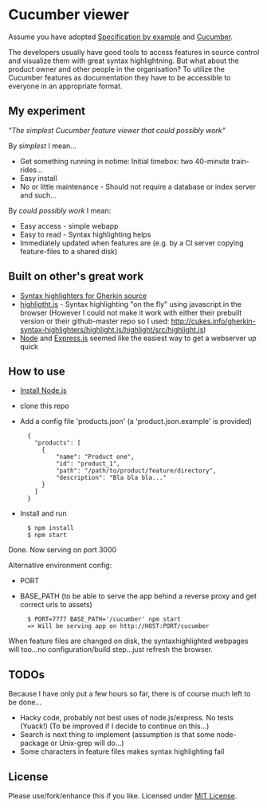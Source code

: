 Cucumber viewer
===============

Assume you have adopted [Specification by example](http://en.wikipedia.org/wiki/Specification_by_example) and [Cucumber](http://cukes.info/).

The developers usually have good tools to access features in source control and visualize them with great syntax highlightning.
But what about the product owner and other people in the organisation?
To utilize the Cucumber features as documentation they have to be accessible to everyone in an appropriate format.

My experiment
-------------

_"The simplest Cucumber feature viewer that could possibly work"_

By _simplest_ I mean...

* Get something running in notime: Initial timebox: two 40-minute train-rides...
* Easy install
* No or little maintenance - Should not require a database or index server and such...

By _could possibly work_ I mean:

* Easy access - simple webapp
* Easy to read - Syntax highlighting helps
* Immediately updated when features are (e.g. by a CI server copying feature-files to a shared disk)


Built on other's great work
---------------------------

* [Syntax highlighters for Gherkin source](http://cukes.info/gherkin-syntax-highlighters)
* [highligtht.js](http://softwaremaniacs.org/soft/highlight/en/) - Syntax highlighting "on the fly" using javascript in the browser (However I could not make it work with either their prebuilt version or their github-master repo so I used: http://cukes.info/gherkin-syntax-highlighters/highlight.js/highlight/src/highlight.js)
* [Node](http://nodejs.org/) and [Express.js](http://expressjs.com/) seemed like the easiest way to get a webserver up quick

How to use
----------

* [Install Node.js](http://nodejs.org/)
* clone this repo
* Add a config file 'products.json' (a 'product.json.example' is provided)

        {
          "products": [
            {
                "name": "Product one",
                "id": "product_1",
                "path": "/path/to/product/feature/directory",
                "description": "Bla bla bla..."
            }
          ]
        }

* Install and run

        $ npm install
        $ npm start

Done. Now serving on port 3000

Alternative environment config:

* PORT
* BASE_PATH (to be able to serve the app behind a reverse proxy and get correct urls to assets)

        $ PORT=7777 BASE_PATH='/cucumber' npm start
        => Will be serving app on http://HOST:PORT/cucumber

When feature files are changed on disk, the syntaxhighlighted webpages will too...no configuration/build step...just refresh the browser.

TODOs
-----

Because I have only put a few hours so far, there is of course much left to be done...

* Hacky code, probably not best uses of node.js/express. No tests (Yuack!)  (To be improved if I decide to continue on this...)
* Search is next thing to implement (assumption is that some node-package or Unix-grep will do...)
* Some characters in feature files makes syntax highlighting fail

License
-------
Please use/fork/enhance this if you like. Licensed under [MIT License](http://www.opensource.org/licenses/MIT).
